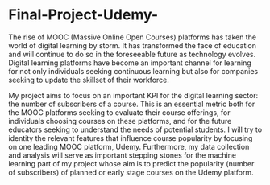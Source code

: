 # Final-Project-Udemy-

The rise of MOOC (Massive Online Open Courses) platforms has taken the world of digital learning by storm. It has transformed the face of education and will continue to do so in the foreseeable future as technology evolves. Digital learning platforms have become an important channel for learning for not only individuals seeking continuous learning but also for companies seeking to update the skillset of their workforce.

My project aims to focus on an important KPI for the digital learning sector: the number of subscribers of a course. This is an essential metric both for the MOOC platforms seeking to evaluate their course offerings, for individuals choosing courses on these platforms, and for the future educators seeking to understand the needs of potential students. I will try to identity the relevant features that influence course popularity by focusing on one leading MOOC platform, Udemy. Furthermore, my data collection and analysis will serve as important stepping stones for the machine learning part of my project whose aim is to predict the popularity (number of subscribers) of planned or early stage courses on the Udemy platform.
